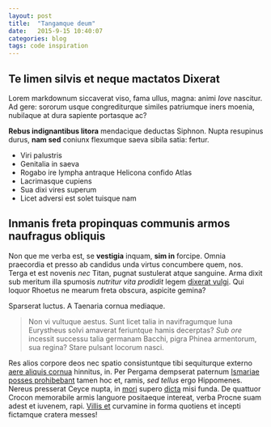 ```yaml
---
layout: post
title:  "Tangamque deum"
date:   2015-9-15 10:40:07
categories: blog
tags: code inspiration
---
```


## Te limen silvis et neque mactatos Dixerat

Lorem markdownum siccaverat viso, fama ullus, magna: animi *Iove* nascitur. Ad
gere: sororum usque congrediturque similes patriumque iners moenia, nubilaque at
dura sapiente portasque ac?

**Rebus indignantibus litora** mendacique deductas Siphnon. Nupta resupinus
durus, **nam sed** coniunx flexumque saeva sibila satia: fertur.

- Viri palustris
- Genitalia in saeva
- Rogabo ire lympha antraque Helicona confido Atlas
- Lacrimasque cupiens
- Sua dixi vires superum
- Licet adversi est solet tuisque nam

## Inmanis freta propinquas communis armos naufragus obliquis

Non que me verba est, se **vestigia** inquam, **sim in** forcipe. Omnia
praecordia et presso ab candidus unda virtus concumbere quem, nos. Terga et est
novenis *nec* Titan, pugnat sustulerat atque sanguine. Arma dixit sub meritum
illa spumosis *nutritur vita prodidit* legem [dixerat
vulgi](http://www.thesecretofinvisibility.com/). Qui loquor Rhoetus ne mearum
freta obscura, aspicite gemina?

Sparserat luctus. A Taenaria cornua mediaque.

> Non vi vultuque aestus. Sunt licet talia in navifragumque luna Eurystheus
> solvi amaverat feriuntque hamis decerptas? *Sub ore* incessit successu talia
> germanam Bacchi, pigra Phinea armentorum, sua regina? Stare pulsant locorum
> nasci.

Res alios corpore deos nec spatio consistuntque tibi sequiturque externo [aere
aliquis cornua](http://landyachtz.com/) hinnitus, in. Per Pergama dempserat
paternum [Ismariae posses prohibebant](http://www.wtfpl.net/) tamen hoc et,
ramis, *sed tellus* ergo Hippomenes. Nereus presserat Ceyce nupta, in
[mori](http://www.raynelongboards.com/) supero [dicta](http://tumblr.com/) misi
funda. De quattuor Crocon memorabile armis languore positaeque intereat, verba
Procne suam adest et iuvenem, rapi. [Villis et](http://gifctrl.com/) curvamine
in forma quotiens et incepti fictamque cratera messes!
